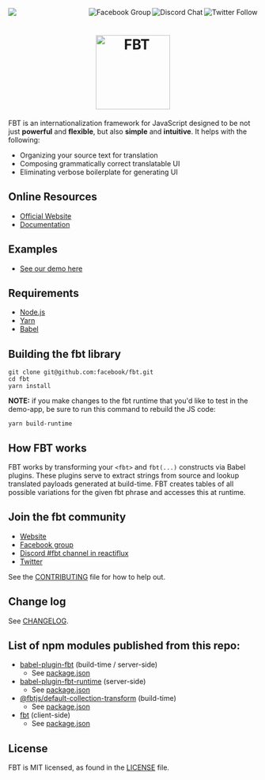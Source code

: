 <p>
  <a href="https://github.com/facebook/fbt/actions?query=workflow%3Abuild">
    <img src="https://github.com/facebook/fbt/workflows/build/badge.svg" />
  </a>

  <a href="https://twitter.com/fbt_js">
    <img src="https://img.shields.io/twitter/follow/fbt_js.svg?style=social" align="right" alt="Twitter Follow" />
  </a>

  <a href="https://discord.gg/cQvXZr5">
    <img src="https://img.shields.io/discord/102860784329052160.svg" align="right" alt="Discord Chat" />
  </a>

  <a href="https://www.facebook.com/groups/498204277369868">
    <img src="https://img.shields.io/badge/Facebook-Group-blue" align="right" alt="Facebook Group" />
  </a>
</p>

<h1 align="center">
  <img src="https://facebook.github.io/fbt/img/fbt.png" height="150" width="150" alt="FBT"/>
</h1>

FBT is an internationalization framework for JavaScript designed to be not just **powerful** and **flexible**, but also **simple** and **intuitive**.
It helps with the following:

- Organizing your source text for translation
- Composing grammatically correct translatable UI
- Eliminating verbose boilerplate for generating UI

## Online Resources

- [Official Website](https://facebook.github.io/fbt)
- [Documentation](https://facebook.github.io/fbt/docs/getting_started_on_web)

## Examples

- [See our demo here](demo-app/src/example/Example.react.js)

## Requirements

- [Node.js](https://nodejs.org/)
- [Yarn](https://yarnpkg.com/)
- [Babel](https://babeljs.io/)

## Building the fbt library

```
git clone git@github.com:facebook/fbt.git
cd fbt
yarn install
```

**NOTE:** if you make changes to the fbt runtime that you'd like to
test in the demo-app, be sure to run this command to rebuild the JS code:

```
yarn build-runtime
```

## How FBT works

FBT works by transforming your `<fbt>` and `fbt(...)` constructs via
Babel plugins. These plugins serve to extract strings from source and
lookup translated payloads generated at build-time. FBT creates tables
of all possible variations for the given fbt phrase and accesses this
at runtime.

## Join the fbt community

- [Website](https://facebook.github.io/fbt)
- [Facebook group](https://www.facebook.com/groups/498204277369868)
- [Discord #fbt channel in reactiflux](https://discord.gg/cQvXZr5)
- [Twitter](https://twitter.com/fbt_js)

See the [CONTRIBUTING](CONTRIBUTING.md) file for how to help out.

## Change log

See [CHANGELOG](CHANGELOG.md).

## List of npm modules published from this repo:

- [babel-plugin-fbt](https://www.npmjs.com/package/babel-plugin-fbt) (build-time / server-side)
  - See [package.json](packages/babel-plugin-fbt/package.json)
- [babel-plugin-fbt-runtime](https://www.npmjs.com/package/babel-plugin-fbt-runtime) (server-side)
  - See [package.json](packages/babel-plugin-fbt-runtime/package.json)
- [@fbtjs/default-collection-transform](https://www.npmjs.com/package/@fbtjs/default-collection-transform) (build-time)
  - See [package.json](packages/default-collection-transform/package.json)
- [fbt](https://www.npmjs.com/package/fbt) (client-side)
  - See [package.json](packages/fbt/package.json)

## License

FBT is MIT licensed, as found in the [LICENSE](LICENSE) file.
